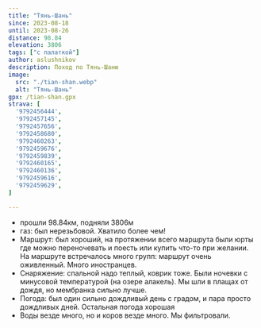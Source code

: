 ```yaml
---
title: "Тянь-Шань"
since: 2023-08-18
until: 2023-08-26
distance: 98.84
elevation: 3806
tags: ["с палаткой"]
author: aslushnikov
description: Поход по Тянь-Шаню
image:
  src: "./tian-shan.webp"
  alt: "Тянь-Шань"
gpx: /tian-shan.gpx
strava: [
  '9792456444',
  '9792457145',
  '9792457656',
  '9792458680',
  '9792460263',
  '9792459676',
  '9792459839',
  '9792460165',
  '9792460136',
  '9792459616',
  '9792459629',
]

---
```


- прошли 98.84км, подняли 3806м
- газ: был нерезьбовой. Хватило более чем! 
- Маршрут: был хороший, на протяжении всего маршрута были юрты где можно переночевать и поесть или купить что-то при желании. На маршруте встречалось много групп: маршрут очень оживленный. Много иностранцев. 
- Снаряжение: спальной надо теплый, коврик тоже. Были ночевки с минусовой температурой (на озере алакель). Мы шли в плащах от дождя, но мембранка сильно лучше.
- Погода: был один сильно дождливый день с градом, и пара просто дождливых дней. Остальная погода хорошая
- Воды везде много, но и коров везде много. Мы фильтровали.